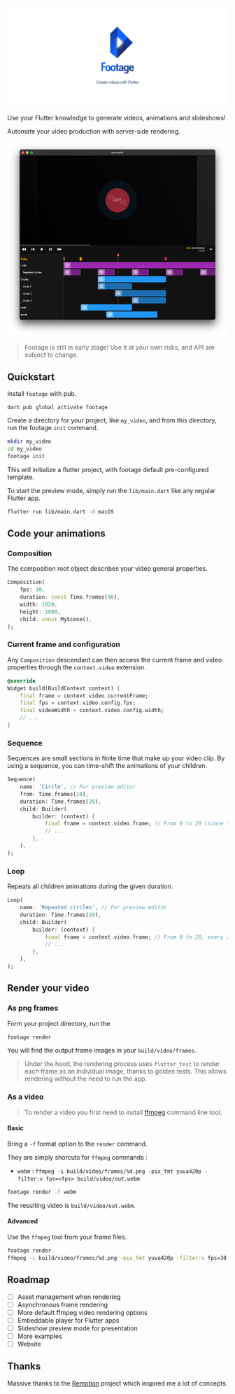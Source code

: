 ![logo](doc/banner.png)

Use your Flutter knowledge to generate videos, animations and slideshows!

Automate your video production with server-side rendering.

![preview editor](doc/editor.png)

> Footage is still in early stage! Use it at your own risks, and API are subject to change.

## Quickstart

Install `footage` with pub.

```
dart pub global activate footage
```

Create a directory for your project, like `my_video`, and from this directory, run the footage `init` command.

```bash
mkdir my_video
cd my_video
footage init
```

This will initialize a flutter project, with footage default pre-configured template.

To start the preview mode, simply run the `lib/main.dart` like any regular Flutter app.

```bash
flutter run lib/main.dart -d macOS
```

## Code your animations

### Composition

The composition root object describes your video general properties.

```dart
Composition(
    fps: 30,
    duration: const Time.frames(90),
    width: 1920,
    height: 1080,
    child: const MyScene(),
);
```

### Current frame and configuration

Any `Composition` descendant can then access the current frame and video properties through the `context.video` extension.

```dart
@override
Widget build(BuildContext context) {
    final frame = context.video.currentFrame;
    final fps = context.video.config.fps;
    final videoWidth = context.video.config.width;
    // ...
}
```

### Sequence

Sequences are small sections in finite time that make up your video clip. By using a sequence, you can time-shift the animations of your children.

```dart
Sequence(
    name: 'Circle', // For preview editor
    from: Time.frames(10),
    duration: Time.frames(20),
    child: Builder(
        builder: (context) {
            final frame = context.video.frame; // From 0 to 20 (since sequence starts at 10 and ends at 30)
            // ...
        },
    ),
);
```

### Loop

Repeats all children animations during the given duration.

```dart
Loop(
    name: 'Repeated circles', // For preview editor
    duration: Time.frames(20),
    child: Builder(
        builder: (context) {
            final frame = context.video.frame; // From 0 to 20, every 20 frames
            // ...
        },
    ),
);
```

## Render your video

### As png frames

Form your project directory, run the 

```bash
footage render
```

You will find the output frame images in your `build/video/frames`.

> Under the hood, the rendering process uses `flutter_test` to render each frame as an individual image, thanks to golden tests. This allows rendering without the need to run the app.

### As a video

> To render a video you first need to install [ffmpeg](https://ffmpeg.org/) command line tool.

#### Basic

Bring a `-f` format option to the `render` command.

They are simply shorcuts for `ffmpeg` commands :

* `webm` : `ffmpeg -i build/video/frames/%d.png -pix_fmt yuva420p -filter:v fps=<fps> build/video/out.webm`

```bash
footage render -f webm
```

The resulting video is `build/video/out.webm`.


#### Advanced

Use the `ffmpeg` tool from your frame files.

```bash
footage render
ffmpeg -i build/video/frames/%d.png -pix_fmt yuva420p -filter:v fps=30 build/video/out.webm
```

## Roadmap

- [ ] Asset management when rendering
- [ ] Asynchronous frame rendering
- [ ] More default ffmpeg video rendering options
- [ ] Embeddable player for Flutter apps
- [ ] Slideshow preview mode for presentation
- [ ] More examples
- [ ] Website

## Thanks 

Massive thanks to the [Remotion](https://www.remotion.dev/) project which inspired me a lot of concepts. 